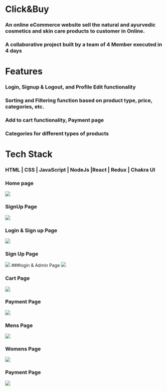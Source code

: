# Click&Buy
### An online eCommerce website sell the natural and ayurvedic cosmetics and skin care products to customer in Online.
### A collaborative project built by a team of 4 Member executed in 4 days

# Features

### Login, Signup & Logout, and Profile Edit functionality
### Sorting and Filtering function based on product type, price, categories, etc.
### Add to cart functionality, Payment page
### Categories for different types of products

# Tech Stack 
### HTML | CSS | JavaScript | NodeJs |React | Redux | Chakra UI
### Home page
![](https://github.com/bArSu45/haloed-ground-8588/blob/main/public/image/homepage.png)
### SignUp Page
![](https://github.com/bArSu45/haloed-ground-8588/blob/main/public/image/homepage.png)
### Login & Sign up  Page
![](https://github.com/bArSu45/haloed-ground-8588/blob/main/public/image/login&signupPage.png)
### Sign Up Page
![](https://github.com/bArSu45/haloed-ground-8588/blob/main/public/image/signupPage.png)
###login & Admin Page
![](https://github.com/bArSu45/haloed-ground-8588/blob/main/public/image/login&adminPage.png)
### Cart Page
![](https://github.com/bArSu45/haloed-ground-8588/blob/main/public/image/cartpage.png)
### Payment Page
![](https://github.com/bArSu45/haloed-ground-8588/blob/main/public/image/paymentPage.png)


### Mens Page
![](https://github.com/bArSu45/haloed-ground-8588/blob/main/public/image/menspage.png)
### Womens Page
![](https://github.com/bArSu45/haloed-ground-8588/blob/main/public/image/womenspage.png)
### Payment Page
![](https://github.com/bArSu45/haloed-ground-8588/blob/main/public/image/paymentPage.png)
